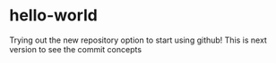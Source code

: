 # hello-world
Trying out the new repository option to start using github!
This is next version to see the commit concepts
